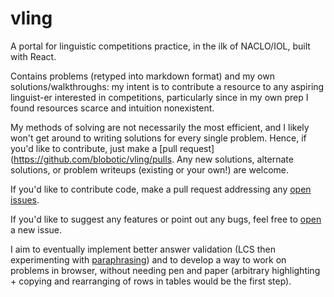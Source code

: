# vling

A portal for linguistic competitions practice, in the ilk of NACLO/IOL, built with React. 

Contains problems (retyped into markdown format) and my own solutions/walkthroughs: my intent is to contribute a resource to any aspiring linguist-er interested in competitions, particularly since in my own prep I found resources scarce and intuition nonexistent. 

My methods of solving are not necessarily the most efficient, and I likely won't get around to writing solutions for every single problem. Hence, if you'd like to contribute, just make a [pull request](https://github.com/blobotic/vling/pulls. Any new solutions, alternate solutions, or problem writeups (existing or your own!) are welcome. 

If you'd like to contribute code, make a pull request addressing any [open issues](https://github.com/blobotic/vling/issues).

If you'd like to suggest any features or point out any bugs, feel free to [open](https://github.com/blobotic/vling/issues/new) a new issue. 

I aim to eventually implement better answer validation (LCS then experimenting with [paraphrasing](https://en.wikipedia.org/wiki/Paraphrasing_(computational_linguistics))) and to develop a way to work on problems in browser, without needing pen and paper (arbitrary highlighting + copying and rearranging of rows in tables would be the first step). 
